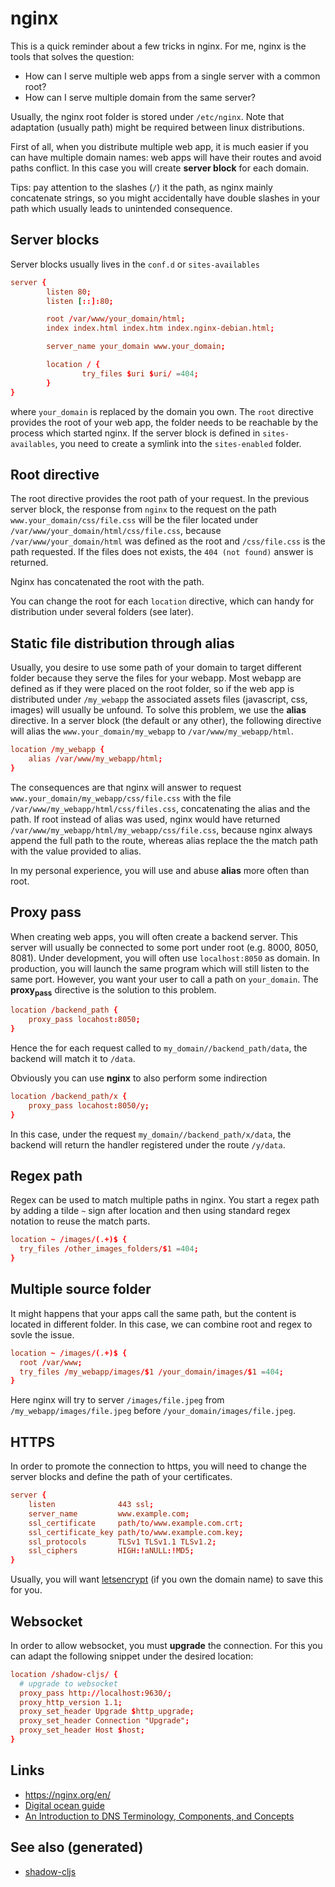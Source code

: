 # nginx

This is a quick reminder about a few tricks in nginx. For me, nginx is
the tools that solves the question:

  - How can I serve multiple web apps from a single server with a common
    root?
  - How can I serve multiple domain from the same server?

Usually, the nginx root folder is stored under `/etc/nginx`. Note that
adaptation (usually path) might be required between linux distributions.

First of all, when you distribute multiple web app, it is much easier if
you can have multiple domain names: web apps will have their routes and
avoid paths conflict. In this case you will create **server block** for
each domain.

Tips: pay attention to the slashes (`/`) it the path, as nginx mainly
concatenate strings, so you might accidentally have double slashes in
your path which usually leads to unintended consequence.

## Server blocks

Server blocks usually lives in the `conf.d` or `sites-availables`

``` conf
server {
        listen 80;
        listen [::]:80;

        root /var/www/your_domain/html;
        index index.html index.htm index.nginx-debian.html;

        server_name your_domain www.your_domain;

        location / {
                try_files $uri $uri/ =404;
        }
}
```

where `your_domain` is replaced by the domain you own. The `root`
directive provides the root of your web app, the folder needs to be
reachable by the process which started nginx. If the server block is
defined in `sites-availables`, you need to create a symlink into the
`sites-enabled` folder.

## Root directive

The root directive provides the root path of your request. In the
previous server block, the response from `nginx` to the request on the
path `www.your_domain/css/file.css` will be the filer located under
`/var/www/your_domain/html/css/file.css`, because
`/var/www/your_domain/html` was defined as the root and `/css/file.css`
is the path requested. If the files does not exists, the `404 (not
found)` answer is returned.

Nginx has concatenated the root with the path.

You can change the root for each `location` directive, which can handy
for distribution under several folders (see later).

## Static file distribution through alias

Usually, you desire to use some path of your domain to target different
folder because they serve the files for your webapp. Most webapp are
defined as if they were placed on the root folder, so if the web app is
distributed under `/my_webapp` the associated assets files (javascript,
css, images) will usually be unfound. To solve this problem, we use the
**alias** directive. In a server block (the default or any other), the
following directive will alias the `www.your_domain/my_webapp` to
`/var/www/my_webapp/html`.

``` conf
location /my_webapp {
    alias /var/www/my_webapp/html;
}
```

The consequences are that nginx will answer to request
`www.your_domain/my_webapp/css/file.css` with the file
`/var/www/my_webapp/html/css/files.css`, concatenating the alias and the
path. If root instead of alias was used, nginx would have returned
`/var/www/my_webapp/html/my_webapp/css/file.css`, because nginx always
append the full path to the route, whereas alias replace the the match
path with the value provided to alias.

In my personal experience, you will use and abuse **alias** more often
than root.

## Proxy pass

When creating web apps, you will often create a backend server. This
server will usually be connected to some port under root (e.g. 8000,
8050, 8081). Under development, you will often use `localhost:8050` as
domain. In production, you will launch the same program which will still
listen to the same port. However, you want your user to call a path on
`your_domain`. The **proxy<sub>pass</sub>** directive is the solution to
this problem.

``` conf
location /backend_path {
    proxy_pass locahost:8050;
}
```

Hence the for each request called to `my_domain//backend_path/data`, the
backend will match it to `/data`.

Obviously you can use **nginx** to also perform some indirection

``` conf
location /backend_path/x {
    proxy_pass locahost:8050/y;
}
```

In this case, under the request `my_domain//backend_path/x/data`, the
backend will return the handler registered under the route `/y/data`.

## Regex path

Regex can be used to match multiple paths in nginx. You start a regex
path by adding a tilde `~` sign after location and then using standard
regex notation to reuse the match parts.

``` conf
location ~ /images/(.+)$ {
  try_files /other_images_folders/$1 =404;
}
```

## Multiple source folder

It might happens that your apps call the same path, but the content is
located in different folder. In this case, we can combine root and regex
to sovle the issue.

``` conf
location ~ /images/(.+)$ {
  root /var/www;
  try_files /my_webapp/images/$1 /your_domain/images/$1 =404;
}
```

Here nginx will try to server `/images/file.jpeg` from
`/my_webapp/images/file.jpeg` before `/your_domain/images/file.jpeg`.

## HTTPS

In order to promote the connection to https, you will need to change the
server blocks and define the path of your certificates.

``` conf
server {
    listen              443 ssl;
    server_name         www.example.com;
    ssl_certificate     path/to/www.example.com.crt;
    ssl_certificate_key path/to/www.example.com.key;
    ssl_protocols       TLSv1 TLSv1.1 TLSv1.2;
    ssl_ciphers         HIGH:!aNULL:!MD5;
}
```

Usually, you will want
[letsencrypt](https://www.digitalocean.com/community/tutorials/how-to-secure-nginx-with-let-s-encrypt-on-ubuntu-18-04)
(if you own the domain name) to save this for you.

## Websocket

In order to allow websocket, you must **upgrade** the connection. For
this you can adapt the following snippet under the desired location:

``` conf
location /shadow-cljs/ {
  # upgrade to websocket
  proxy_pass http://localhost:9630/;
  proxy_http_version 1.1;
  proxy_set_header Upgrade $http_upgrade;
  proxy_set_header Connection "Upgrade";
  proxy_set_header Host $host;
}
```

## Links

  - <https://nginx.org/en/>
  - [Digital ocean
    guide](https://www.digitalocean.com/community/tutorials/how-to-install-nginx-on-ubuntu-20-04)
  - [An Introduction to DNS Terminology, Components, and
    Concepts](https://www.digitalocean.com/community/tutorials/an-introduction-to-dns-terminology-components-and-concepts)

## See also (generated)

  - [shadow-cljs](./20200430154647-shadow_cljs.md)
